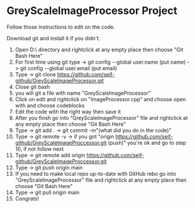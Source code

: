 <h1> GreyScaleImageProcessor Project </h1> 

Follow those instructions to edit on the code.

Download git and install it if you didn't.

1) Open D:\ directory and rightclick at any empty place then choose "Git Bash Here"
2) For first time using git type -> git config --global user.name (put name) -> git config --global user.email (put email)
3) Type -> git clone https://github.com/seif-github/GreyScaleImageProcessor.git
4) Close git bash
5) you will git a file with name "GreyScaleImageProcessor"
6) Click on edit and rightclick on "ImageProcessor.cpp" and choose open with and choose codeblocks
7) Edit the code with the right way then save it
8) After you finsh go into "GreyScaleImageProcessor" file and rightclick at any empty place then choose "Git Bash Here"
9) Type -> git add . ->  git commit -m"(what did you do in the code)"
10) Type -> git remote -v -> if you got "origin https://github.com/seif-github/GreyScaleImageProccessor.git (push)" you're ok and go to step 10, if not follow next
11) Type -> git remote add origin https://github.com/seif-github/GreyScaleImageProccessor.git
12) Type -> git push origin main
13) If you need to make local repo up-to-date with GitHub rebo go into "GreyScaleImageProcessor" file and rightclick at any empty place then choose "Git Bash Here"
14) Type -> git pull origin main
15) Congrats!
